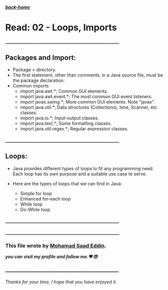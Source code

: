 ##### [back-home](https://mhd22.github.io/all-reading-notes/main-table)

# Read: 02 - Loops, Imports

#### ______________________________________________________

## Packages and Import:

* Package = directory.
* The first statement, other than comments, in a Java source file, must be the package declaration.
* Common imports
  * import java.awt.*;	Common GUI elements.
  * import java.awt.event.*;	The most common GUI event listeners.
  * import javax.swing.*;	More common GUI elements. Note "javax".
  * import java.util.*;	Data structures (Collections), time, Scanner, etc classes.
  * import java.io.*;	Input-output classes.
  * import java.text.*;	Some formatting classes.
  * import java.util.regex.*;	Regular expression classes.

#### ______________________________________________________

## Loops:

* Java provides different types of loops to fit any programming need. Each loop has its own purpose and a suitable use case to serve.
* Here are the types of loops that we can find in Java:

  * Simple for loop
  * Enhanced for-each loop
  * While loop
  * Do-While loop



#### ______________________________________________________




#### ______________________________________________________

### This file wrote by [Mohamad Saad Eddin](https://github.com/MHD22).
***you can visit my profile and follow me.❤️😎***
### ______________________________________________


###### Thanks for your time, I hope that you have enjoyed it.
